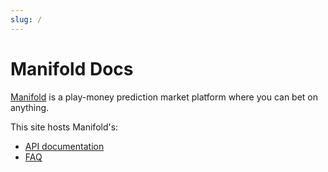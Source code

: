 ```yaml
---
slug: /
---
```


# Manifold Docs

[Manifold](https://manifold.markets/) is a play-money prediction market platform where you can bet on anything.

This site hosts Manifold's:

- [API documentation](/api)
- [FAQ](/faq)
